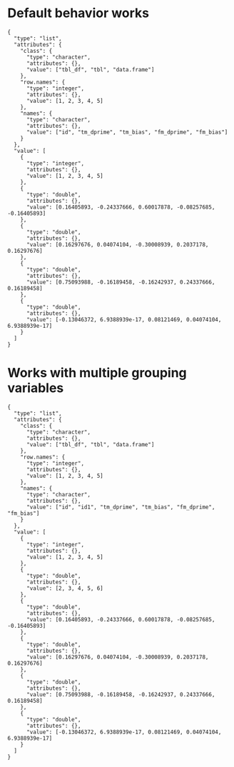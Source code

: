 # Default behavior works

    {
      "type": "list",
      "attributes": {
        "class": {
          "type": "character",
          "attributes": {},
          "value": ["tbl_df", "tbl", "data.frame"]
        },
        "row.names": {
          "type": "integer",
          "attributes": {},
          "value": [1, 2, 3, 4, 5]
        },
        "names": {
          "type": "character",
          "attributes": {},
          "value": ["id", "tm_dprime", "tm_bias", "fm_dprime", "fm_bias"]
        }
      },
      "value": [
        {
          "type": "integer",
          "attributes": {},
          "value": [1, 2, 3, 4, 5]
        },
        {
          "type": "double",
          "attributes": {},
          "value": [0.16405893, -0.24337666, 0.60017878, -0.08257685, -0.16405893]
        },
        {
          "type": "double",
          "attributes": {},
          "value": [0.16297676, 0.04074104, -0.30008939, 0.2037178, 0.16297676]
        },
        {
          "type": "double",
          "attributes": {},
          "value": [0.75093988, -0.16189458, -0.16242937, 0.24337666, 0.16189458]
        },
        {
          "type": "double",
          "attributes": {},
          "value": [-0.13046372, 6.9388939e-17, 0.08121469, 0.04074104, 6.9388939e-17]
        }
      ]
    }

# Works with multiple grouping variables

    {
      "type": "list",
      "attributes": {
        "class": {
          "type": "character",
          "attributes": {},
          "value": ["tbl_df", "tbl", "data.frame"]
        },
        "row.names": {
          "type": "integer",
          "attributes": {},
          "value": [1, 2, 3, 4, 5]
        },
        "names": {
          "type": "character",
          "attributes": {},
          "value": ["id", "id1", "tm_dprime", "tm_bias", "fm_dprime", "fm_bias"]
        }
      },
      "value": [
        {
          "type": "integer",
          "attributes": {},
          "value": [1, 2, 3, 4, 5]
        },
        {
          "type": "double",
          "attributes": {},
          "value": [2, 3, 4, 5, 6]
        },
        {
          "type": "double",
          "attributes": {},
          "value": [0.16405893, -0.24337666, 0.60017878, -0.08257685, -0.16405893]
        },
        {
          "type": "double",
          "attributes": {},
          "value": [0.16297676, 0.04074104, -0.30008939, 0.2037178, 0.16297676]
        },
        {
          "type": "double",
          "attributes": {},
          "value": [0.75093988, -0.16189458, -0.16242937, 0.24337666, 0.16189458]
        },
        {
          "type": "double",
          "attributes": {},
          "value": [-0.13046372, 6.9388939e-17, 0.08121469, 0.04074104, 6.9388939e-17]
        }
      ]
    }

